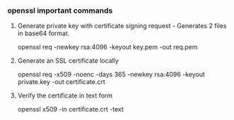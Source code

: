 ### openssl important commands

1. Generate private key with certificate signing request - Generates 2 files in base64 format.
  
   openssl req -newkey rsa:4096 -keyout key.pem -out req.pem 

2. Generate an SSL certificate locally

   openssl req -x509 -noenc -days 365 -newkey rsa:4096 -keyout private.key -out certificate.crt
   
3. Verify the certificate in text form

   openssl x509 -in certificate.crt -text
